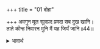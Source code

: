 +++
title = "01 दोहा"

+++
अवगुन मूल सूलप्रद प्रमदा सब दुख खानि।  
ताते कीन्ह निवारन मुनि मैं यह जियँ जानि॥44॥  

<details><summary>भावार्थ</summary>

 युवती स्त्री अवगुणों की मूल, पीडा देने वाली और सब दुःखों की खान है, इसलिए हे मुनि! मैन्ने जी में ऐसा जानकर तुमको विवाह करने से रोका था॥44॥  
</details>



<div class="audioEmbed"  caption="AIR-वाचनम्" src="https://archive
.org/download/rAmcharitmAnas-AIR/EPI-264.mp3"></div>

